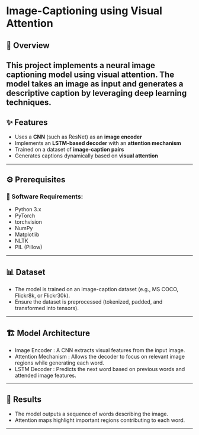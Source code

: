 # Image-Captioning using Visual Attention

## 📌 Overview  
This project implements a **neural image captioning model** using **visual attention**. The model takes an image as input and generates a descriptive caption by leveraging deep learning techniques.  
---


## ✨ Features  
- Uses a **CNN** (such as ResNet) as an **image encoder**  
- Implements an **LSTM-based decoder** with an **attention mechanism**  
- Trained on a dataset of **image-caption pairs**  
- Generates captions dynamically based on **visual attention**  

---


## ⚙️ Prerequisites  

### 📂 Software Requirements:  
- Python 3.x  
- PyTorch  
- torchvision  
- NumPy  
- Matplotlib  
- NLTK  
- PIL (Pillow)  

---


## 📊 Dataset
- The model is trained on an image-caption dataset (e.g., MS COCO, Flickr8k, or Flickr30k).
- Ensure the dataset is preprocessed (tokenized, padded, and transformed into tensors).

---


## 🏗️ Model Architecture
- Image Encoder : A CNN extracts visual features from the input image.
- Attention Mechanism : Allows the decoder to focus on relevant image regions while generating each word.
- LSTM Decoder : Predicts the next word based on previous words and attended image features.

---


## 🎯 Results
- The model outputs a sequence of words describing the image.
- Attention maps highlight important regions contributing to each word.

---

